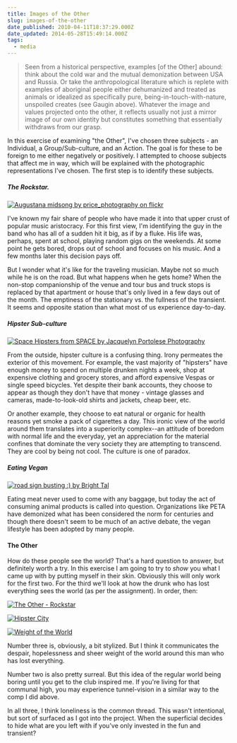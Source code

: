 ```yaml
---
title: Images of the Other
slug: images-of-the-other
date_published: 2010-04-11T18:37:29.000Z
date_updated: 2014-05-28T15:49:14.000Z
tags:
  - media
---
```


> Seen from a historical perspective, examples [of the Other] abound: think about the cold war and the mutual demonization between USA and Russia. Or take the anthropological literature which is replete with examples of aboriginal people either dehumanized and treated as animals or idealized as specifically pure, being-in-touch-with-nature, unspoiled creates (see Gaugin above). Whatever the image and values projected onto the other, it reflects usually not just a mirror image of our own identity but constitutes something that essentially withdraws from our grasp.

In this exercise of examining "the Other", I've chosen three subjects - an Individual, a Group/Sub-culture, and an Action. The goal is for these to be foreign to me either negatively or positively. I attempted to choose subjects that affect me in way, which will be explained with the photographic representations I've chosen. The first step is to identify these subjects.

##### The Rockstar.

[![Augustana midsong by price_photography on flickr](http://farm5.static.flickr.com/4068/4320904353_20a929247e.jpg)](http://www.flickr.com/photos/frankprice/4320904353/)

I've known my fair share of people who have made it into that upper crust of popular music aristocracy. For this first view, I'm identifying the guy in the band who has all of a sudden hit it big, as if by a fluke. His life was, perhaps, spent at school, playing random gigs on the weekends. At some point he gets bored, drops out of school and focuses on his music. And a few months later this decision pays off.

But I wonder what it's like for the traveling musician. Maybe not so much while he is on the road. But what happens when he gets home? When the non-stop companionship of the venue and tour bus and truck stops is replaced by that apartment or house that's only lived in a few days out of the month. The emptiness of the stationary vs. the fullness of the transient. It seems and opposite station than what most of us experience day-to-day.

##### Hipster Sub-culture

[![Space Hipsters from SPACE by Jacquelyn Portolese Photography](http://farm5.static.flickr.com/4032/4317477566_5288125228.jpg)](http://www.flickr.com/photos/25104359@N05/4317477566/)

From the outside, hipster culture is a confusing thing. Irony permeates the exterior of this movement. For example, the vast majority of "hipsters" have enough money to spend on multiple drunken nights a week, shop at expensive clothing and grocery stores, and afford expensive Vespas or single speed bicycles. Yet despite their bank accounts, they choose to appear as though they don't have that money - vintage glasses and cameras, made-to-look-old shirts and jackets, cheap beer, etc.

Or another example, they choose to eat natural or organic for health reasons yet smoke a pack of cigarettes a day. This ironic view of the world around them translates into a superiority complex--an attitude of boredom with normal life and the everyday, yet an appreciation for the material confines that dominate the very society they are attempting to transcend. They are cool by being not cool. The culture is one of paradox.

##### Eating Vegan

[![road sign busting :) by Bright Tal](http://farm1.static.flickr.com/85/246481021_2d4cb934af.jpg)](http://www.flickr.com/photos/bright/246481021/)

Eating meat never used to come with any baggage, but today the act of consuming animal products is called into question. Organizations like PETA have demonized what has been considered the norm for centuries and though there doesn't seem to be much of an active debate, the vegan lifestyle has been adopted by many people.

#### The Other

How do these people see the world? That's a hard question to answer, but definitely worth a try. In this exercise I am going to try to *show* you what I came up with by putting myself in their skin. Obviously this will only work for the first two. For the third we'll look at how the drunk who has lost everything sees the world (as per the assignment). In order, then:

[![The Other - Rockstar](http://res.cloudinary.com/joelgoodman/image/upload/v1401313388/music_yrw4zc.jpg)](http://joelgoodman.wpengine.com/wp-content/uploads/2010/04/music.jpg)

[![Hipster City](http://res.cloudinary.com/joelgoodman/image/upload/h_426,w_1024/v1401313755/hipstercityWEB1_zorluh.jpg)](http://joelgoodman.wpengine.com/wp-content/uploads/2010/04/hipstercityWEB1.jpg)

[![Weight of the World](http://res.cloudinary.com/joelgoodman/image/upload/v1401313754/weightoftheworld1_anwtqu.jpg)](http://joelgoodman.wpengine.com/wp-content/uploads/2010/04/weightoftheworld1.jpg)

Number three is, obviously, a bit stylized. But I think it communicates the despair, hopelessness and sheer weight of the world around this man who has lost everything.

Number two is also pretty surreal. But this idea of the regular world being boring until you get to the club inspired me. If you're living for that communal high, you may experience tunnel-vision in a similar way to the comp I did above.

In all three, I think loneliness is the common thread. This wasn't intentional, but sort of surfaced as I got into the project. When the superficial decides to hide what are you left with if you've only invested in the fun and transient?
